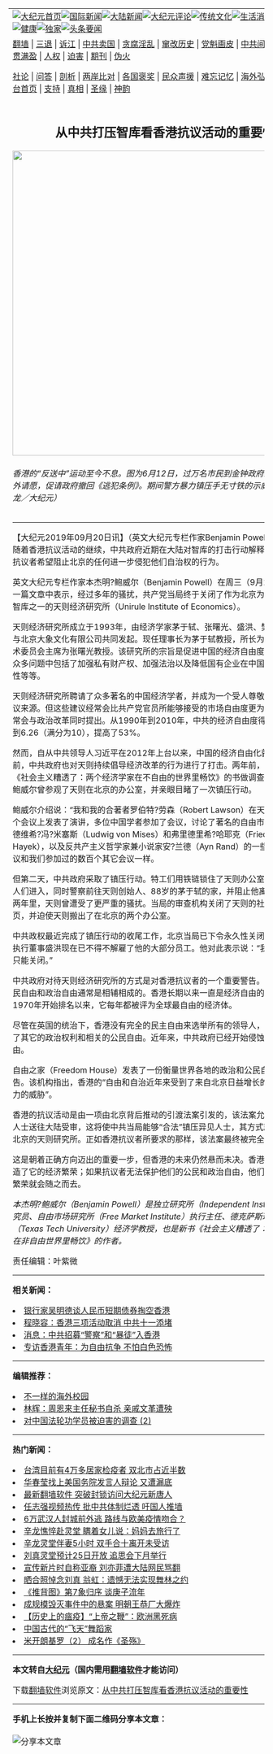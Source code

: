 <a name="1" id="1" target="_blank"></a><span id="1"></span>
<table align=center border="0"><tr><td colspan="2" VALIGN=TOP><a href="https://github.com/kbpywl3610/djy/blob/master/gb/nf1351518.md#1"><img src="https://raw.githubusercontent.com/kbpywl3610/www/master/t/djy/1.jpg" title="大纪元首页" alt="大纪元首页"></a><a href="https://github.com/kbpywl3610/djy/blob/master/gb/n24hr.md#1"><img src="https://raw.githubusercontent.com/kbpywl3610/www/master/t/djy/3.jpg" title="国际新闻" alt="国际新闻"></a><a href="https://github.com/kbpywl3610/djy/blob/master/gb/nsc413.md#1"><img src="https://raw.githubusercontent.com/kbpywl3610/www/master/t/djy/4.jpg" title="大陆新闻" alt="大陆新闻"></a><a href="https://github.com/kbpywl3610/djy/blob/master/gb/news392.md#1"><img src="https://raw.githubusercontent.com/kbpywl3610/www/master/t/djy/5.jpg" title="大纪元评论" alt="大纪元评论"></a><a href="https://github.com/kbpywl3610/djy/blob/master/gb/news2007.md#1"><img src="https://raw.githubusercontent.com/kbpywl3610/www/master/t/djy/6.jpg" title="传统文化" alt="传统文化"></a><a href="https://github.com/kbpywl3610/djy/blob/master/gb/news2008.md#1"><img src="https://raw.githubusercontent.com/kbpywl3610/www/master/t/djy/7.jpg" title="生活消费" alt="生活消费"></a><a href="https://github.com/kbpywl3610/djy/blob/master/gb/ncyule.md#1"><img src="https://raw.githubusercontent.com/kbpywl3610/www/master/t/djy/8.jpg" title="娱乐休闲" alt="娱乐休闲"></a><a href="https://github.com/kbpywl3610/djy/blob/master/gb/nsc1002.md#1"><img src="https://raw.githubusercontent.com/kbpywl3610/www/master/t/djy/9.jpg" title="健康" alt="健康"></a><a href="https://github.com/kbpywl3610/djy/blob/master/gb/nf6092.md#1"><img src="https://raw.githubusercontent.com/kbpywl3610/www/master/t/djy/10a.jpg" title="独家" alt="独家"></a><a href="https://github.com/kbpywl3610/djy/blob/master/gb/nf4514.md#1"><img src="https://raw.githubusercontent.com/kbpywl3610/www/master/t/djy/12a.jpg" title="头条要闻" alt="头条要闻"></a></td></tr>
<tr><td colspan="2" VALIGN=TOP><a target="_blank" href="https://github.com/kbpywl3610/www/blob/master/README.md?zsrh#1">翻墙</a> | <a target="_blank" href="https://github.com/kbpywl3610/djy/blob/master/gb/nf5657.md#1">三退</a> | <a target="_blank" href="https://github.com/kbpywl3610/djy/blob/master/gb/nf6124.md#1">诉江</a> | <a target="_blank" href="https://github.com/kbpywl3610/djy/blob/master/gb/nf1176117.md#1">中共卖国</a> | <a target="_blank" href="https://github.com/kbpywl3610/djy/blob/master/gb/nf5773.md#1">贪腐淫乱</a> | <a target="_blank" href="https://github.com/kbpywl3610/djy/blob/master/gb/nf1176115.md#1">窜改历史</a> | <a target="_blank" href="https://github.com/kbpywl3610/djy/blob/master/gb/nf1176107.md#1">党魁画皮</a> | <a target="_blank" href="https://github.com/kbpywl3610/djy/blob/master/gb/nf1320400.md#1">中共间谍</a> | <a target="_blank" href="https://github.com/kbpywl3610/djy/blob/master/gb/nf1176114.md#1">破坏传统</a> | <a target="_blank" href="https://github.com/kbpywl3610/ntdtv/blob/master/gb/prog447_1.md#1">恶贯满盈</a> | <a target="_blank" href="https://github.com/kbpywl3610/djy/blob/master/gb/ncid278.md#1">人权</a> | <a target="_blank" href="https://github.com/kbpywl3610/djy/blob/master/gb/nf1176111.md#1">迫害</a> | <a target="_blank" href="https://gitlab.com/szzdlab/mh-qikan/blob/master/README.md#1">期刊</a> | <a target="_blank" href="https://github.com/kbpywl3610/djy/blob/master/gb/nf5562.md#1">伪火</a></p><p><a target="_blank" href="https://github.com/kbpywl3610/djy/blob/master/gb/9p.md#1">社论</a> | <a target="_blank" href="https://github.com/kbpywl3610/djy/blob/master/gb/nf4378.md#1">问答</a> | <a target="_blank" href="https://github.com/kbpywl3610/djy/blob/master/gb/nf5792.md#1">剖析</a> | <a target="_blank" href="https://github.com/kbpywl3610/djy/blob/master/gb/nf5735.md#1">两岸比对</a> | <a target="_blank" href="https://github.com/kbpywl3610/djy/blob/master/gb/nf6119.md#1">各国褒奖</a> | <a target="_blank" href="https://github.com/kbpywl3610/djy/blob/master/gb/nf6120.md#1">民众声援</a> | <a target="_blank" href="https://github.com/kbpywl3610/djy/blob/master/gb/nf1188594.md#1">难忘记忆</a> | <a target="_blank" href="https://github.com/kbpywl3610/djy/blob/master/gb/nf3180.md#1">海外弘传</a> | <a target="_blank" href="https://github.com/kbpywl3610/djy/blob/master/gb/nf5410.md#1">万人上访</a> | <a target="_blank" href="https://github.com/kbpywl3610/www/blob/master/README.md?zsrh#1">平台首页</a> | <a target="_blank" href="https://github.com/kbpywl3610/djy/blob/master/gb/nf4386.md#1">支持</a> | <a target="_blank" href="https://github.com/kbpywl3610/djy/blob/master/gb/nf4389.md#1">真相</a> | <a target="_blank" href="https://github.com/kbpywl3610/djy/blob/master/gb/nf5790.md#1">圣缘</a> | <a target="_blank" href="https://github.com/kbpywl3610/djy/blob/master/gb/nf4786.md#1">神韵</a></td></tr>
<tr><td VALIGN=TOP width="626"><h2 align=center>从中共打压智库看香港抗议活动的重要性</h2>
<img width="600" src="https://i.epochtimes.com/assets/uploads/2019/09/20190614-HUAMING-HONGKONG-03-600x400-1.jpg" />
<h6>香港的“反送中”运动至今不息。图为6月12日，过万名市民到金钟政府总部和立法会外请愿，促请政府撤回《逃犯条例》。期间警方暴力镇压手无寸铁的示威民众。（宋碧龙／大纪元）
</h6>
<hr>
	<p>【大纪元2019年09月20日讯】（英文大纪元专栏作家Benjamin Powell/高杉编译）随着<ahref="https://github.com/kbpywl3610/djy/blob/master/gb/tag/%E9%A6%99%E6%B8%AF%E6%8A%97%E8%AE%AE%E6%B4%BB%E5%8A%A8.md#1">香港抗议活动</a>的继续，中共政府近期在大陆对<ahref="https://github.com/kbpywl3610/djy/blob/master/gb/tag/%E6%99%BA%E5%BA%93.md#1">智库</a>的打击行动解释了为什么香港抗议者希望阻止北京的任何进一步侵犯他们自治权的行为。</p>
<p>英文大纪元专栏作家本杰明?鲍威尔（Benjamin Powell）在周三（9月18日）发表的一篇文章中表示，经过多年的骚扰，共产党当局终于关闭了作为北京为数不多的独立<ahref="https://github.com/kbpywl3610/djy/blob/master/gb/tag/%E6%99%BA%E5%BA%93.md#1">智库</a>之一的<ahref="https://github.com/kbpywl3610/djy/blob/master/gb/tag/%E5%A4%A9%E5%88%99%E7%BB%8F%E6%B5%8E%E7%A0%94%E7%A9%B6%E6%89%80.md#1">天则经济研究所</a>（Unirule Institute of Economics）。</p>
<p><ahref="https://github.com/kbpywl3610/djy/blob/master/gb/tag/%E5%A4%A9%E5%88%99%E7%BB%8F%E6%B5%8E%E7%A0%94%E7%A9%B6%E6%89%80.md#1">天则经济研究所</a>成立于1993年，由经济学家茅于轼、张曙光、盛洪、樊纲、唐寿宁与北京大象文化有限公司共同发起。现任理事长为茅于轼教授，所长为盛洪教授，学术委员会主席为张曙光教授。该研究所的宗旨是促进中国的经济自由度。在其推动的众多问题中包括了加强私有财产权、加强法治以及降低国有企业在中国经济中的重要性等等。</p>
<p>天则经济研究所聘请了众多著名的中国经济学者，并成为一个受人尊敬的政策制定建议来源。但这些建议经常会比共产党官员所能够接受的市场自由度更为激进，而且通常会与政治改革同时提出。从1990年到2010年，中共的经济自由度得分从4.09提高到6.26（满分为10），提高了53%。</p>
<p>然而，自从中共领导人习近平在2012年上台以来，中国的经济自由化就一直停滞不前，中共政府也对天则持续倡导经济改革的行为进行了打击。两年前，在为一本名为《社会主义糟透了：两个经济学家在不自由的世界里畅饮》的书做调查时，本杰明?鲍威尔曾参观了天则在北京的办公室，并亲眼目睹了一次镇压行动。</p>
<p>鲍威尔介绍说：“我和我的合著者罗伯特?劳森（Robert Lawson）在天则研究所的一个会议上发表了演讲，多位中国学者参加了会议，讨论了著名的自由市场经济学家路德维希?冯?米塞斯（Ludwig von Mises）和弗里德里希?哈耶克（Friedrich Hayek），以及反共产主义哲学家兼小说家安?兰德（Ayn Rand）的一些观点。这个会议和我们参加过的数百个其它会议一样。</p>
<p>但第二天，中共政府采取了镇压行动。特工们用铁链锁住了天则办公室的大门，禁止人们进入，同时警察前往天则创始人、88岁的茅于轼的家，并阻止他离开。在之后的两年里，天则曾遭受了更严重的骚扰。当局的审查机构关闭了天则的社交媒体和网页，并迫使天则搬出了在北京的两个办公室。</p>
<p>中共政权最近完成了镇压行动的收尾工作，北京当局已下令永久性关闭天则研究所。执行董事盛洪现在已不得不解雇了他的大部分员工。他对此表示说：“我们别无选择，只能关闭。”</p>
<p>中共政府对待天则经济研究所的方式是对香港抗议者的一个重要警告。经济自由、公民自由和政治自由通常是相辅相成的。香港长期以来一直是经济自由的灯塔，自1970年开始排名以来，它每年都被评为全球最自由的经济体。</p>
<p>尽管在英国的统治下，香港没有完全的民主自由来选举所有的领导人，但它确实保护了其它的政治权利和相关的公民自由。近年来，中共政府已经开始侵蚀这些权利和自由。</p>
<p>自由之家（Freedom House）发表了一份衡量世界各地的政治和公民自由的年度报告。该机构指出，香港的“自由和自治近年来受到了来自北京日益增长的政治和经济压力的威胁”。</p>
<p>香港的抗议活动是由一项由北京背后推动的引渡法案引发的，该法案允许将任何香港人士送往大陆受审，这将使中共当局能够“合法”镇压异见人士，其方式就类似于对待北京的天则研究所。正如香港抗议者所要求的那样，该法案最终被完全撤回。</p>
<p>这是朝着正确方向迈出的重要一步，但香港的未来仍然悬而未决。香港的经济自由创造了它的经济繁荣；如果抗议者无法保护他们的公民和政治自由，他们的经济自由和繁荣就会随之而去。</p>
<p><em>本杰明?鲍威尔（Benjamin Powell）是独立研究所（Independent Institute）高级研究员、自由市场研究所（Free Market Institute）执行主任、德克萨斯理工大学（Texas Tech University）经济学教授，也是新书《社会主义糟透了：两位经济学家在非自由世界里畅饮》的作者。</em></p>
<p>责任编辑：叶紫微</p>
	
<hr>


<strong>相关新闻：</strong>
<li><a href="https://github.com/kbpywl3610/djy/blob/master/gb/19/9/18/n11530551.md#1">银行家吴明德谈人民币短期债券掏空香港</a></li>
<li><a href="https://github.com/kbpywl3610/djy/blob/master/gb/19/9/19/n11531293.md#1">程晓容：香港三项活动取消 中共十一添堵</a></li>
<li><a href="https://github.com/kbpywl3610/djy/blob/master/gb/19/9/19/n11531445.md#1">消息：中共招募“警察”和“暴徒”入香港</a></li>
<li><a href="https://github.com/kbpywl3610/djy/blob/master/gb/19/9/19/n11531633.md#1">专访香港青年：为自由抗争 不怕白色恐怖</a></li>
<hr>


<strong>编辑推荐：</strong>
<li><a href="https://github.com/upjkzu3674/djy/blob/master/gb/18/6/9/n10469652.md?dfh#1" target="_blank">不一样的海外校园</a></li><li><a href="https://github.com/tsiac2612/djy/blob/master/gb/18/1/22/n10079307.md#1" target="_blank">林辉：周恩来主任秘书自杀 亲戚文革遭殃</a></li><li><a href="https://github.com/tsiac2612/djy/blob/master/gb/17/6/6/n9230640.md#1" target="_blank">对中国法轮功学员被迫害的调查 (2)</a></li>
<hr>

<strong>热门新闻：</strong>
<li><a href="https://github.com/owixzj3435/djy/blob/master/gb/20/3/24/n11970524.md#1">台湾目前有4万多居家检疫者 双北市占近半数</a></li>
<li><a href="https://github.com/owixzj3435/djy/blob/master/gb/20/3/24/n11970670.md#1">华春莹找上美国务院发言人辩论 又遭漏底</a></li>
<li><a href="https://github.com/owixzj3435/djy/blob/master/gb/20/3/24/n11971400.md#1">最新翻墙软件 突破封锁访问大纪元新唐人</a></li>
<li><a href="https://github.com/owixzj3435/djy/blob/master/gb/20/3/24/n11970667.md#1">任志强视频热传 批中共体制烂透 吁国人推墙</a></li>
<li><a href="https://github.com/owixzj3435/djy/blob/master/gb/20/3/25/n11972610.md#1">6万武汉人封城前外逃 路线与欧美疫情吻合？</a></li>
<li><a href="https://github.com/owixzj3435/djy/blob/master/gb/20/3/25/n11973180.md#1">辛龙憔悴赴灵堂 瞒着女儿说：妈妈去旅行了</a></li>
<li><a href="https://github.com/owixzj3435/djy/blob/master/gb/20/3/25/n11973870.md#1">辛龙灵堂伴妻5小时 双手合十离开未受访</a></li>
<li><a href="https://github.com/owixzj3435/djy/blob/master/gb/20/3/24/n11969412.md#1">刘真灵堂预计25日开放 追思会下月举行</a></li>
<li><a href="https://github.com/owixzj3435/djy/blob/master/gb/20/3/24/n11971575.md#1">宣传新片时自称亚裔 刘亦菲遭大陆网民骂翻</a></li>
<li><a href="https://github.com/owixzj3435/djy/blob/master/gb/20/3/23/n11967623.md#1">晒合照悼念刘真 翁虹：遗憾无法实现舞林之约</a></li>
<li><a href="https://github.com/owixzj3435/djy/blob/master/gb/20/3/22/n11962482.md#1">《推背图》第7象归序 谈庚子流年</a></li>
<li><a href="https://github.com/owixzj3435/djy/blob/master/gb/20/3/23/n11967225.md#1">成规模毁灭事件中的悬案 明朝王恭厂大爆炸</a></li>
<li><a href="https://github.com/owixzj3435/djy/blob/master/gb/20/2/27/n11900217.md#1">【历史上的瘟疫】“上帝之鞭”：欧洲黑死病</a></li>
<li><a href="https://github.com/owixzj3435/djy/blob/master/gb/20/3/24/n11969439.md#1">中国古代的“飞天”舞蹈家</a></li>
<li><a href="https://github.com/owixzj3435/djy/blob/master/gb/13/2/3/n3792263.md#1">米开朗基罗（2） 成名作《圣殇》</a></li>
<hr>

<strong>本文转自<a href="https://www.epochtimes.com">大纪元</a>（国内需用<a href="https://github.com/kbpywl3610/www/blob/master/README.md#8">翻墙软件</a>才能访问）</strong><p>下载<a href="https://github.com/kbpywl3610/www/blob/master/README.md#8">翻墙软件</a>浏览原文：<a href="https://www.epochtimes.com/gb/19/9/19/n11533576.htm">从中共打压智库看香港抗议活动的重要性</a></p><hr>

<strong>手机上长按并复制下面二维码分享本文章：</strong><br><br><img src="https://chart.apis.google.com/chart?cht=qr&chs=240x240&choe=UTF-8&chld=M|2&chl=https://github.com/kbpywl3610/djy/blob/master/gb/19/9/19/n11533576.md%231" title="分享本文章"></td><td VALIGN=TOP><a href="https://github.com/kbpywl3610/djy/blob/master/gb/16/1/21/n4622075.md?dfh#1" target="_blank"><img src="https://raw.githubusercontent.com/kbpywl3610/djy/master/gb/300/wei-f1.jpg" title="中共的伪火骗局"  alt="中共的伪火骗局"></a><br><a href="https://github.com/kbpywl3610/www/blob/master/README.md?dfh#9" target="_blank"><img src="https://raw.githubusercontent.com/kbpywl3610/djy/master/gb/300/yong-h.jpg" title="永恒的见证"  alt="永恒的见证"></a><br><a href="https://github.com/kbpywl3610/djy/blob/master/gb/13/9/29/n3974789.md?dfh#1" target="_blank"><img src="https://raw.githubusercontent.com/kbpywl3610/djy/master/gb/300/shang-lnz.jpg" title="善良女子被中共投男牢"  alt="善良女子被中共投男牢"></a><br><a href="https://github.com/kbpywl3610/djy/blob/master/gb/16/3/16/n4663449.md?dfh#1" target="_blank"><img src="https://raw.githubusercontent.com/kbpywl3610/djy/master/gb/300/huo-z3.jpg" title="警卫目击活摘器官"  alt="警卫目击活摘器官"></a><br><a href="https://github.com/kbpywl3610/djy/blob/master/gb/16/8/7/n8177641.md?dfh#1" target="_blank"><img src="https://raw.githubusercontent.com/kbpywl3610/djy/master/gb/300/huo-z4.jpg" title="证人描述活摘恐怖"  alt="证人描述活摘恐怖"></a><br><a href="https://github.com/kbpywl3610/djy/blob/master/gb/10/4/19/n2881569.md?dfh#1" target="_blank"><img src="https://raw.githubusercontent.com/kbpywl3610/djy/master/gb/300/huo-z1.jpg" title="揭开活摘器官黑幕"  alt="揭开活摘器官黑幕"></a><br><a href="https://github.com/kbpywl3610/djy/blob/master/gb/10/11/7/n3077476.md?dfh#1" target="_blank"><img src="https://raw.githubusercontent.com/kbpywl3610/djy/master/gb/300/ma-ks.jpg" title="马克思的成魔之路"  alt="马克思的成魔之路"></a><br><a href="https://github.com/kbpywl3610/djy/blob/master/gb/14/6/9/n4173977.md?dfh#1" target="_blank"><img src="https://raw.githubusercontent.com/kbpywl3610/djy/master/gb/300/chang-zs.jpg" title="藏字石 蕴天机"  alt="藏字石 蕴天机"></a><br><a href="https://github.com/kbpywl3610/djy/blob/master/gb/18/5/10/n10381511.md?dfh#1" target="_blank"><img src="https://raw.githubusercontent.com/kbpywl3610/djy/master/gb/300/st1.jpg" title="关注三亿人三退"  alt="关注三亿人三退"></a><br><a href="https://github.com/kbpywl3610/djy/blob/master/gb/18/3/21/n10237682.md?dfh#1" target="_blank"><img src="https://raw.githubusercontent.com/kbpywl3610/djy/master/gb/300/jie-t.jpg" title="解体中共复兴中华"  alt="解体中共复兴中华"></a><br><a href="https://github.com/kbpywl3610/djy/blob/master/gb/9/2/9/n2422991.md?dfh#1" target="_blank"><img src="https://raw.githubusercontent.com/kbpywl3610/djy/master/gb/300/gao-zs.jpg" title="中共迫害良心律师"  alt="中共迫害良心律师"></a><br><a href="https://github.com/kbpywl3610/djy/blob/master/gb/18/12/9/n10900044.md?dfh#1" target="_blank"><img src="https://raw.githubusercontent.com/kbpywl3610/djy/master/gb/300/sj1.jpg" title="三百多万人举报江泽民"  alt="三百多万人举报江泽民"></a><br><a href="https://github.com/kbpywl3610/djy/blob/master/gb/18/8/28/n10672014.md?dfh#1" target="_blank"><img src="https://raw.githubusercontent.com/kbpywl3610/djy/master/gb/300/sj2.jpg" title="这些官员为何起诉江泽民"  alt="这些官员为何起诉江泽民"></a><br><a href="https://github.com/kbpywl3610/djy/blob/master/gb/8/12/18/n2367165.md?dfh#1" target="_blank"><img src="https://raw.githubusercontent.com/kbpywl3610/djy/master/gb/300/liangan.jpg" title="海峡两岸的强烈对比"  alt="海峡两岸的强烈对比"></a><br><a href="https://github.com/kbpywl3610/djy/blob/master/gb/15/12/10/n4593139.md?dfh#1" target="_blank"><img src="https://raw.githubusercontent.com/kbpywl3610/djy/master/gb/300/jia-ndzl.jpg" title="加拿大总理的贺信"  alt="加拿大总理的贺信"></a><br><a href="https://github.com/kbpywl3610/djy/blob/master/gb/11/6/17/n3289382.md?dfh#1" target="_blank"><img src="https://raw.githubusercontent.com/kbpywl3610/djy/master/gb/300/xiao-wd.jpg" title="探寻真相兼听则明"  alt="探寻真相兼听则明"></a><br><a href="https://github.com/kbpywl3610/djy/blob/master/gb/18/10/27/n10812623.md?dfh#1" target="_blank"><img src="https://raw.githubusercontent.com/kbpywl3610/djy/master/gb/300/yindu.jpg" title="印度媒体报道东方"  alt="印度媒体报道东方"></a><br><a href="https://github.com/kbpywl3610/djy/blob/master/gb/18/6/9/n10469652.md?dfh#1" target="_blank"><img src="https://raw.githubusercontent.com/kbpywl3610/djy/master/gb/300/xie-j.jpg" title="不一样的海外校园"  alt="不一样的海外校园"></a><br><a href="https://github.com/kbpywl3610/djy/blob/master/gb/7/4/5/n1669415.md?dfh#1" target="_blank"><img src="https://raw.githubusercontent.com/kbpywl3610/djy/master/gb/300/li-up.jpg" title="从大师到徒弟的传奇"  alt="从大师到徒弟的传奇"></a><br><a href="https://github.com/kbpywl3610/djy/blob/master/gb/17/5/26/n9191512.md?dfh#1" target="_blank"><img src="https://raw.githubusercontent.com/kbpywl3610/djy/master/gb/300/zfl2.jpg" title="亿万人与东方一本奇书"  alt="亿万人与东方一本奇书"></a><br><a href="https://github.com/kbpywl3610/djy/blob/master/gb/13/11/27/n4020290.md?dfh#1" target="_blank"><img src="https://raw.githubusercontent.com/kbpywl3610/djy/master/gb/300/zhen-h.jpg" title="大陆见不到的震撼场面"  alt="大陆见不到的震撼场面"></a><br><a href="https://github.com/kbpywl3610/djy/blob/master/gb/15/7/17/n4482910.md?dfh#1" target="_blank"><img src="https://raw.githubusercontent.com/kbpywl3610/djy/master/gb/300/dalu-sk.jpg" title="人心向善 大陆当初盛况"  alt="人心向善 大陆当初盛况"></a><br><a href="https://github.com/kbpywl3610/djy/blob/master/gb/19/1/5/n10955468.md?dfh#1" target="_blank"><img src="https://raw.githubusercontent.com/kbpywl3610/djy/master/gb/300/zfl1.jpg" title="追寻真理 这书讲什么"  alt="追寻真理 这书讲什么"></a><br><a href="https://github.com/kbpywl3610/www/blob/master/README.md?dfh#1" target="_blank"><img src="https://raw.githubusercontent.com/kbpywl3610/djy/master/gb/300/fq1.jpg" title="下载免费翻墙软件"  alt="下载免费翻墙软件"></a><br></td></tr></table>
